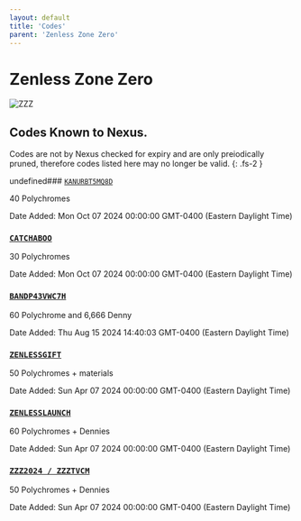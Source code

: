 ```yaml
---
layout: default
title: 'Codes'
parent: 'Zenless Zone Zero'
---
```


# Zenless Zone Zero

![ZZZ](https://cdn.discordapp.com/emojis/1264987656371310633.png)

## Codes Known to Nexus.

Codes are not by Nexus checked for expiry and are only preiodically pruned, therefore codes listed here may no longer be valid.
{: .fs-2 }

undefined### [`KANURBT5MQ8D`](https://zenless.hoyoverse.com/redemption?code=KANURBT5MQ8D)

40 Polychromes

Date Added: Mon Oct 07 2024 00:00:00 GMT-0400 (Eastern Daylight Time)

### [`CATCHABOO`](https://zenless.hoyoverse.com/redemption?code=CATCHABOO)

30 Polychromes

Date Added: Mon Oct 07 2024 00:00:00 GMT-0400 (Eastern Daylight Time)

### [`BANDP43VWC7H`](https://zenless.hoyoverse.com/redemption?code=BANDP43VWC7H)

60 Polychrome and 6,666 Denny

Date Added: Thu Aug 15 2024 14:40:03 GMT-0400 (Eastern Daylight Time)

### [`ZENLESSGIFT`](https://zenless.hoyoverse.com/redemption?code=ZENLESSGIFT)

50 Polychromes + materials

Date Added: Sun Apr 07 2024 00:00:00 GMT-0400 (Eastern Daylight Time)

### [`ZENLESSLAUNCH`](https://zenless.hoyoverse.com/redemption?code=ZENLESSLAUNCH)

60 Polychromes + Dennies

Date Added: Sun Apr 07 2024 00:00:00 GMT-0400 (Eastern Daylight Time)

### [`ZZZ2024 / ZZZTVCM`](https://zenless.hoyoverse.com/redemption?code=ZZZ2024%20%2F%20ZZZTVCM)

50 Polychromes + Dennies

Date Added: Sun Apr 07 2024 00:00:00 GMT-0400 (Eastern Daylight Time)